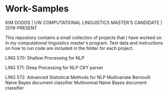 # Work-Samples
KIM DODDS | UW COMPUTATIONAL LINGUISTICS MASTER'S CANDIDATE | 2019-PRESENT

This repository contains a small collection of projects that I have worked on in my computational linguistics master's program.
Test data and instructions on how to run code are included in the folder for each project.

LING 570: Shallow Processing for NLP

LING 571: Deep Processing for NLP
    CKY parser
    
LING 572: Advanced Statistical Methods for NLP
    Multivariate Bernoulli Naive Bayes document classifier
    Multinomial Naive Bayes document classifier
